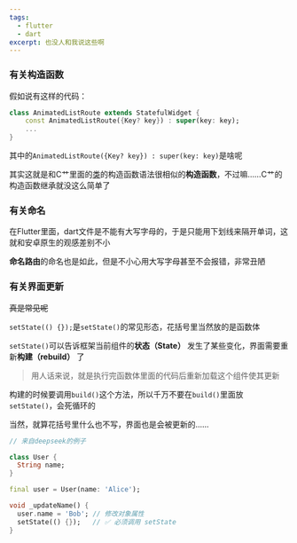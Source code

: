 ```yaml
---
tags:
  - flutter
  - dart
excerpt: 也没人和我说这些啊
---
```

### 有关构造函数

假如说有这样的代码：
```dart
class AnimatedListRoute extends StatefulWidget { 
	const AnimatedListRoute({Key? key}) : super(key: key); 
	...
}
```

其中的`AnimatedListRoute({Key? key}) : super(key: key)`是啥呢

其实这就是和C艹里面的[类](../看看C艹/2025-02-19-类的各种神奇特性.md)的构造函数语法很相似的**构造函数**，不过嘛……C艹的构造函数继承就没这么简单了

### 有关命名

在Flutter里面，dart文件是不能有大写字母的，于是只能用下划线来隔开单词，这就和安卓原生的观感差别不小

**命名路由**的命名也是如此，但是不小心用大写字母甚至不会报错，非常丑陋

### 有关界面更新

~~真是常见呢~~

`setState(() {});`是`setState()`的常见形态，花括号里当然放的是函数体

`setState()`可以告诉框架当前组件的**状态（State）** 发生了某些变化，界面需要重新**构建（rebuild）** 了

> 用人话来说，就是执行完函数体里面的代码后重新加载这个组件使其更新

构建的时候要调用`build()`这个方法，所以千万不要在`build()`里面放`setState()`，会死循环的

当然，就算花括号里什么也不写，界面也是会被更新的……

```dart
// 来自deepseek的例子

class User {
  String name;
}

final user = User(name: 'Alice');

void _updateName() {
  user.name = 'Bob'; // 修改对象属性
  setState(() {});   // ✅ 必须调用 setState
}
```
